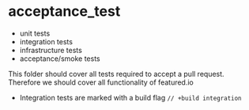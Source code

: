 # acceptance_test

- unit tests
- integration tests
- infrastructure tests
- acceptance/smoke tests

This folder should cover all tests required to accept a pull request.
Therefore we should cover all functionality of featured.io

* Integration tests are marked with a build flag  `// +build integration`
